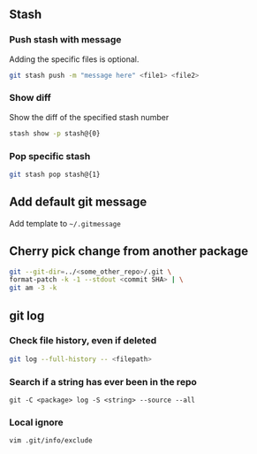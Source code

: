 ## Stash
### Push stash with message
Adding the specific files is optional.
```bash
git stash push -m "message here" <file1> <file2>
```
### Show diff
Show the diff of the specified stash number
```bash
stash show -p stash@{0}
```

### Pop specific stash
```bash
git stash pop stash@{1}
```

## Add default git message
Add template to `~/.gitmessage`

## Cherry pick change from another package
```bash
git --git-dir=../<some_other_repo>/.git \
format-patch -k -1 --stdout <commit SHA> | \
git am -3 -k
```

## git log

### Check file history, even if deleted
```sh
git log --full-history -- <filepath>
```
### Search if a string has ever been in the repo
`git -C <package> log -S <string> --source --all`
### Local ignore
`vim .git/info/exclude`
